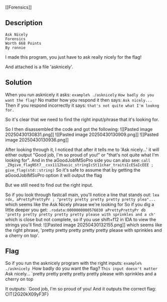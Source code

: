 [[Forensics]]
## Description
```
Ask Nicely
Forensics
Worth 668 Points
By ronnie
```

I made this program, you just have to ask really nicely for the flag!

And attached is a file 'asknicely'.
## Solution

When you run asknicely it asks:
`example% ./asknicely`
`How badly do you want the flag?`
No matter how you respond it then says:
`Ask nicely...`
Then if you respond incorrectly it says:
`that's not quite what I'm lookng for.`

So it's clear that we need to find the right input/phrase that it's looking for.

So I then disassembled the code and got the following:
![[Pasted image 20250430130831.png]]
![[Pasted image 20250430130909.png]]
![[Pasted image 20250430130936.png]]

After looking through it, I noticed that after it tells me to 'Ask nicely...' it will either output "Good job, I'm so proud of you!" or "that's not quite what I'm looking for".
And in the aGoodJobIMSoPro side you can also see:
`call    _Z9give_flagNSt7__cxx1112basic_stringIcSt11char_traitsIcESaIcEEE ; give_flag(std::string)`
So it's safe to assume that by getting the aGoodJobIMSoPro option it will output the flag

But we still need to find out the right input.

So if you look through fastcall main, you'll notice a line that stands out:
`lea     rdx, aPrettyPrettyPr ; "pretty pretty pretty pretty pretty plea"...`
which seems like the Ask Nicely phrase we're looking for
So if you dig a little deeper you get:
`.rodata:0000000000576030 aPrettyPrettyPr db 'pretty pretty pretty pretty pretty please with sprinkles and a ch'`
which is close but not complete, so if you use shift+f12 in IDA to view the strings you'll find:
![[Pasted image 20250430132155.png]]
which seems like the right phrase, 'pretty pretty pretty pretty pretty please with sprinkles and a cherry on top'.

## Flag

So if you run the asknicely program with the right inputs:
`example% ./asknicely
`How badly do you want the flag?
`This input doesn't matter
`Ask nicely...
`pretty pretty pretty pretty pretty please with sprinkles and a cherry on top

It outputs:
`Good job, I'm so proud of you!
And it outputs the correct flag: CIT{2G20kX09yF3F}



